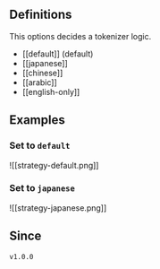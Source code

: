## Definitions

This options decides a tokenizer logic.

- [[default]] (default)
- [[japanese]]
- [[chinese]]
- [[arabic]]
- [[english-only]]
	
## Examples

### Set to `default`

![[strategy-default.png]]

### Set to `japanese`

![[strategy-japanese.png]]

## Since

`v1.0.0`
